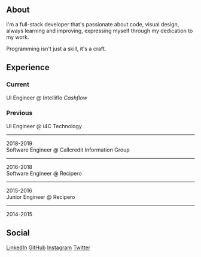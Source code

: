 ## About

I'm a full-stack developer that's passionate about code, visual design, always learning and improving, expressing myself through my dedication to my work.

Programming isn't just a skill, it's a craft.

## Experience

### Current

<span class="font-bold">UI Engineer</span> @ Intelliflo _Cashflow_

### Previous

<div class="flex items-center">
    <span><span class="font-bold">UI Engineer</span> @ i4C Technology</span>
    <hr class="flex-grow border-gray-800 mx-5" />
    2018-2019
</div>
<div class="flex items-center">
    <span><span class="font-bold">Software Engineer</span> @ Callcredit Information Group</span>
    <hr class="flex-grow border-gray-800 mx-5" />
    2016-2018
</div>
<div class="flex items-center">
    <span><span class="font-bold">Software Engineer</span> @ Recipero</span>
    <hr class="flex-grow border-gray-800 mx-5" />
    2015-2016
</div>
<div class="flex items-center mb-5">
    <span><span class="font-bold">Junior Engineer</span> @ Recipero</span>
    <hr class="flex-grow border-gray-800 mx-5" />
    2014-2015
</div>

## Social

[LinkedIn](https://www.linkedin.com/in/elliot-mcintyre) [GitHub](https://github.com/lemcii) [Instagram](https://www.instagram.com/elliot.mcintyre) [Twitter](https://twitter.com/lemcii)
